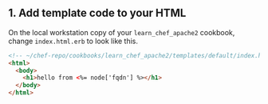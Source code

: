 ## 1. Add template code to your HTML

On the local workstation copy of your `learn_chef_apache2` cookbook, change <code class="file-path">index.html.erb</code> to look like this.

```html
<!-- ~/chef-repo/cookbooks/learn_chef_apache2/templates/default/index.html.erb -->
<html>
  <body>
    <h1>hello from <%= node['fqdn'] %></h1>
  </body>
</html>
```
